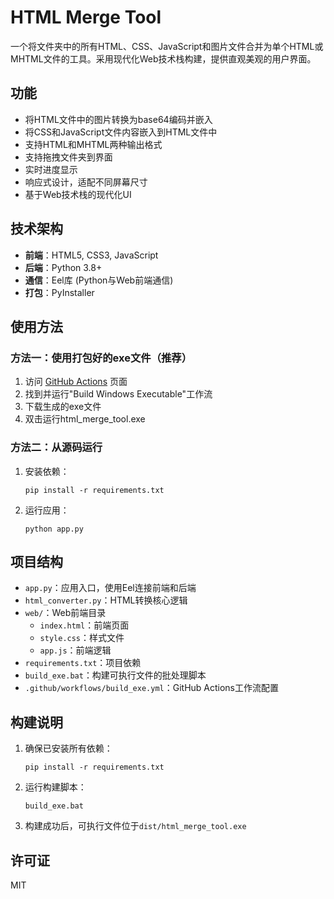 # HTML Merge Tool

一个将文件夹中的所有HTML、CSS、JavaScript和图片文件合并为单个HTML或MHTML文件的工具。采用现代化Web技术栈构建，提供直观美观的用户界面。

## 功能

- 将HTML文件中的图片转换为base64编码并嵌入
- 将CSS和JavaScript文件内容嵌入到HTML文件中
- 支持HTML和MHTML两种输出格式
- 支持拖拽文件夹到界面
- 实时进度显示
- 响应式设计，适配不同屏幕尺寸
- 基于Web技术栈的现代化UI

## 技术架构

- **前端**：HTML5, CSS3, JavaScript
- **后端**：Python 3.8+
- **通信**：Eel库 (Python与Web前端通信)
- **打包**：PyInstaller

## 使用方法

### 方法一：使用打包好的exe文件（推荐）

1. 访问 [GitHub Actions](https://github.com/BENDIT233/html-merge-tool/actions) 页面
2. 找到并运行"Build Windows Executable"工作流
3. 下载生成的exe文件
4. 双击运行html_merge_tool.exe

### 方法二：从源码运行

1. 安装依赖：
   ```
   pip install -r requirements.txt
   ```
2. 运行应用：
   ```
   python app.py
   ```

## 项目结构

- `app.py`：应用入口，使用Eel连接前端和后端
- `html_converter.py`：HTML转换核心逻辑
- `web/`：Web前端目录
  - `index.html`：前端页面
  - `style.css`：样式文件
  - `app.js`：前端逻辑
- `requirements.txt`：项目依赖
- `build_exe.bat`：构建可执行文件的批处理脚本
- `.github/workflows/build_exe.yml`：GitHub Actions工作流配置

## 构建说明

1. 确保已安装所有依赖：
   ```
   pip install -r requirements.txt
   ```
2. 运行构建脚本：
   ```
   build_exe.bat
   ```
3. 构建成功后，可执行文件位于`dist/html_merge_tool.exe`

## 许可证

MIT

